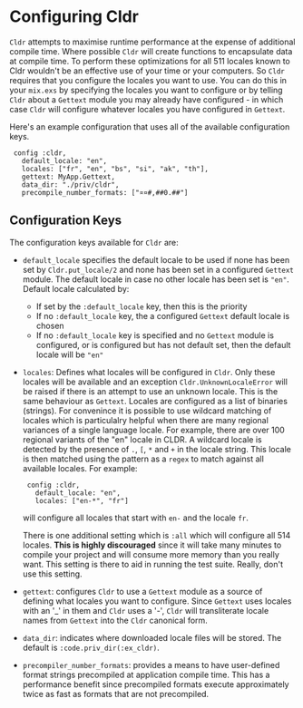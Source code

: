 # Configuring Cldr

`Cldr` attempts to maximise runtime performance at the expense of additional compile time.  Where possible `Cldr` will create functions to encapsulate data at compile time.  To perform these optimizations for all 511 locales known to Cldr wouldn't be an effective use of your time or your computers.  So `Cldr` requires that you configure the locales you want to use. You can do this in your `mix.exs` by specifying the locales you want to configure or by telling `Cldr` about a `Gettext` module you may already have configured - in which case `Cldr` will configure whatever locales you have configured in `Gettext`.

Here's an example configuration that uses all of the available configuration keys.

     config :cldr,
       default_locale: "en",
       locales: ["fr", "en", "bs", "si", "ak", "th"],
       gettext: MyApp.Gettext,
       data_dir: "./priv/cldr",
       precompile_number_formats: ["¤¤#,##0.##"]

## Configuration Keys

The configuration keys available for `Cldr` are:

 * `default_locale` specifies the default locale to be used if none has been set by `Cldr.put_locale/2` and none has been set in a configured `Gettext` module.  The default locale in case no other locale has been set is `"en"`.  Default locale calculated by:

     * If set by the `:default_locale` key, then this is the priority
     * If no `:default_locale` key, the a configured `Gettext` default locale is chosen
     * If no `:default_locale` key is specified and no `Gettext` module is configured, or is configured but has not default set, then the default locale will be `"en"`

 * `locales`: Defines what locales will be configured in `Cldr`.  Only these locales will be available and an exception `Cldr.UnknownLocaleError` will be raised if there is an attempt to use an unknown locale.  This is the same behaviour as `Gettext`.  Locales are configured as a list of binaries (strings).  For convenince it is possible to use wildcard matching of locales which is particulalry helpful when there are many regional variances of a single language locale.  For example, there are over 100 regional variants of the "en" locale in CLDR.  A wildcard locale is detected by the presence of `.`, `[`, `*` and `+` in the locale string.  This locale is then matched using the pattern as a `regex` to match against all available locales.  For example:

        config :cldr,
          default_locale: "en",
          locales: ["en-*", "fr"]

   will configure all locales that start with `en-` and the locale `fr`.

   There is one additional setting which is `:all` which will configure all 514 locales.  **This is highly discouraged** since it will take many minutes to compile your project and will consume more memory than you really want.  This setting is there to aid in running the test suite.  Really, don't use this setting.

 * `gettext`: configures `Cldr` to use a `Gettext` module as a source of defining what locales you want to configure.  Since `Gettext` uses locales with an '\_' in them and `Cldr` uses a '-', `Cldr` will transliterate locale names from `Gettext` into the `Cldr` canonical form.

 * `data_dir`: indicates where downloaded locale files will be stored.  The default is `:code.priv_dir(:ex_cldr)`.

 * `precompiler_number_formats`: provides a means to have user-defined format strings precompiled at application compile time.  This has a performance benefit since precompiled formats execute approximately twice as fast as formats that are not precompiled.
